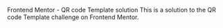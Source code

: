 Frontend Mentor - QR code Template solution
This is a solution to the QR code Template challenge on Frontend Mentor.
